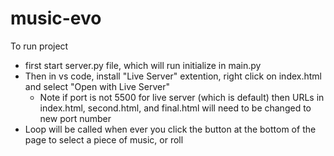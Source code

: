 # music-evo

To run project
- first start server.py file, which will run initialize in main.py
- Then in vs code, install "Live Server" extention, right click on index.html and select "Open with Live Server"
  - Note if port is not 5500 for live server (which is default) then URLs in index.html, second.html, and final.html will need to be changed to new port number 
- Loop will be called when ever you click the button at the bottom of the page to select a piece of music, or roll 
